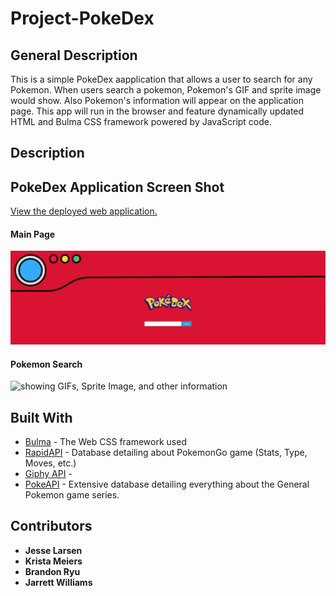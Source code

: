 # Project-PokeDex
## General Description
This is a simple PokeDex aapplication that allows a user to search for any Pokemon. When users search a pokemon, Pokemon's GIF and sprite image would show. Also Pokemon's information will appear on the application page. This app will run in the browser and feature dynamically updated HTML and Bulma CSS framework powered by JavaScript code. 

## Description



## PokeDex Application Screen Shot
[View the deployed web application.]()

#### Main Page
<img src="images/PokeDex Main 01.jpg" alt="PokeDex Main Page">

#### Pokemon Search
<img src="" alt="showing GIFs, Sprite Image, and other information">

## Built With
* [Bulma](https://bulma.io/) - The Web CSS framework used
* [RapidAPI](https://rapidapi.com/chewett/api/pokemon-go1) - Database detailing  about PokemonGo game (Stats, Type, Moves, etc.)
* [Giphy API](https://developers.giphy.com/) - 
* [PokeAPI](https://pokeapi.co/) - Extensive database detailing everything about the General Pokemon game series.

## Contributors
* **Jesse Larsen**
* **Krista Meiers**
* **Brandon Ryu**
* **Jarrett Williams**